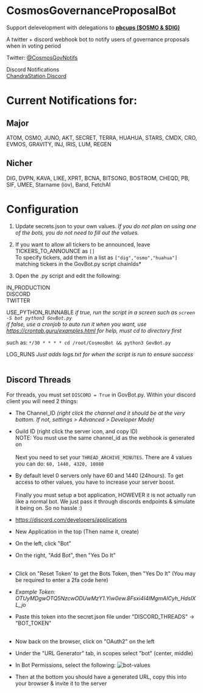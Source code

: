 # CosmosGovernanceProposalBot
Support delevelopment with delegations to <b><u>[pbcups ($OSMO & $DIG)](https://www.mintscan.io/osmosis/validators/osmovaloper18yaulrk9czghegrnykfe4fthl69m488qsrrfdr)</u></b><br/>

A twitter + discord webhook bot to notify users of governance proposals when in voting period<br/>

Twitter:
[@CosmosGovNotifs](https://twitter.com/CosmosGovNotifs)

Discord Notifications<br/>
[ChandraStation Discord](https://discord.gg/2GwEehcTa4)

# Current Notifications for:
## Major
ATOM, OSMO, JUNO, AKT, SECRET, TERRA, HUAHUA, STARS, CMDX, CRO, EVMOS, GRAVITY, INJ, IRIS, LUM, REGEN 

## Nicher
DIG, DVPN, KAVA, LIKE, XPRT, BCNA, BITSONG, BOSTROM, CHEQD, PB, SIF, UMEE, Starname (iov), Band, FetchAI


# Configuration
1) Update secrets.json to your own values. 
*If you do not plan on using one of the bots, you do not need to fill out the values.*

2) If you want to allow all tickers to be announced, leave TICKERS_TO_ANNOUNCE as `[]`
<br>To specify tickers, add them in a list as `["dig","osmo","huahua"]` matching tickers in the GovBot.py script chainIds*

3) Open the .py script and edit the following:

IN_PRODUCTION<br>
DISCORD<br>
TWITTER<br>

USE_PYTHON_RUNNABLE 
*if true, run the script in a screen such as `screen -S bot python3 GovBot.py`*<br>
*if false, use a cronjob to auto run it when you want, use https://crontab.guru/examples.html for help, must cd to directory first*<br>

such as: `*/30 * * * * cd /root/CosmosBot && python3 GovBot.py`<br>

LOG_RUNS
*Just adds logs.txt for when the script is run to ensure success*
</br></br>
## Discord Threads
For threads, you must set `DISCORD = True` in GovBot.py. Within your discord client you will need 2 things:<br>
- The Channel_ID *(right click the channel and it should be at the very bottom. If not, settings > Advanced > Developer Mode)*<br>
- Guild ID (right click the server icon, and copy ID)<br>
NOTE: You must use the same channel_id as the webhook is generated on
</br></br>
Next you need to set your `THREAD_ARCHIVE_MINUTES`. There are 4 values you can do: `60, 1440, 4320, 10080`</br>
- By default level 0 servers only have 60 and 1440 (24hours). To get access to other values, you have to increase your server boost.
</br></br>
Finally you must setup a bot application, HOWEVER it is not actually run like a normal bot. 
We just pass it through discords endpoints & simulate it being on. So no hassle :)
- https://discord.com/developers/applications
- New Application in the top (Then name it, create)
- On the left, click "Bot"
- On the right, "Add Bot", then "Yes Do It"
</br></br>
- Click on "Reset Token' to get the Bots Token, then "Yes Do It" (You may be required to enter a 2fa code here)
- *Example Token: OTUyMDgwOTQ5NzcwODUwMzY1.Yiw0ew.8Fsxi4I4IMgmAICyh_HdsIXL_jo*
- Paste this token into the secret.json file under "DISCORD_THREADS" -> "BOT_TOKEN"
</br></br>
- Now back on the browser, click on "OAuth2" on the left
- Under the "URL Generator" tab, in scopes select "bot" (center, middle)
- In Bot Permissions, select the following:
![bot-values](https://user-images.githubusercontent.com/31943163/158100166-1ac357fa-074b-4322-bbe1-eef02501e2d0.png)

- Then at the bottom you should have a generated URL, copy this into your browser & invite it to the server
